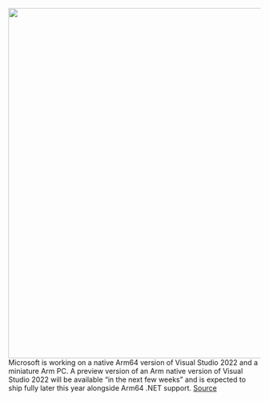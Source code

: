 <img src='https://cdn.vox-cdn.com/thumbor/gG76b6t8raTHPpmJ0uRzV25LwxM=/0x0:1900x193/1200x0/filters:focal(0x0:1900x193):no_upscale()/cdn.vox-cdn.com/uploads/chorus_asset/file/23585179/Arm_native_Toolchain_logos.png' width='700px' /><br/>
Microsoft is working on a native Arm64 version of Visual Studio 2022 and a miniature Arm PC. A preview version of an Arm native version of Visual Studio 2022 will be available “in the next few weeks” and is expected to ship fully later this year alongside Arm64 .NET support.
<a href='https://www.theverge.com/2022/5/24/23139475/microsoft-visual-studio-2022-native-arm-vs-code'> Source <a/>